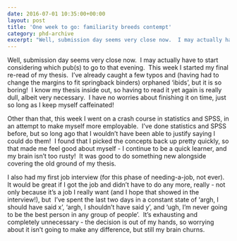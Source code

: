 ```yaml
---
date: 2016-07-01 10:35:00+00:00
layout: post
title: 'One week to go: familiarity breeds contempt'
category: phd-archive
excerpt: "Well, submission day seems very close now.  I may actually have to start considering which pub(s) to go to that evening."
---
```


Well, submission day seems very close now.  I may actually have to start considering which pub(s) to go to that evening.  This week I started my final re-read of my thesis.  I’ve already caught a few typos and (having had to change the margins to fit springback binders) orphaned ‘ibids’, but it is so boring!  I know my thesis inside out, so having to read it yet again is really dull, albeit very necessary.  I have no worries about finishing it on time, just so long as I keep myself caffeinated!

Other than that, this week I went on a crash course in statistics and SPSS, in an attempt to make myself more employable.  I’ve done statistics and SPSS before, but so long ago that I wouldn’t have been able to justify saying I could do them!  I found that I picked the concepts back up pretty quickly, so that made me feel good about myself - I continue to be a quick learner, and my brain isn’t too rusty!  It was good to do something new alongside covering the old ground of my thesis.

I also had my first job interview (for this phase of needing-a-job, not ever).  It would be great if I got the job and didn’t have to do any more, really - not only because it’s a job I really want (and I hope that showed in the interview!), but  I’ve spent the last two days in a constant state of ‘argh, I should have said x’, ‘argh, I shouldn’t have said y’, and ‘ugh, I’m never going to be the best person in any group of people’.  It’s exhausting and completely unnecessary - the decision is out of my hands, so worrying about it isn’t going to make any difference, but still my brain churns.

